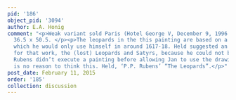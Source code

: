 ```yaml
---
pid: '186'
object_pid: '3094'
author: E.A. Honig
comment: "<p>Weak variant sold Paris (Hotel George V, December 9, 1996 #17), copper,
  36.5 x 50.5. </p><p>The leopards in the this painting are based on a study by Rubens
  which he would only use himself in around 1617-18. Held suggested an earlier date
  for that work, the (lost) Leopards and Satyrs, because he could not believe that
  Rubens didn’t execute a painting before allowing Jan to use the drawing, but there
  is no reason to think this. Held, ‘P.P. Rubens’ “The Leopards”.</p>"
post_date: February 11, 2015
order: '185'
collection: discussion
---
```

